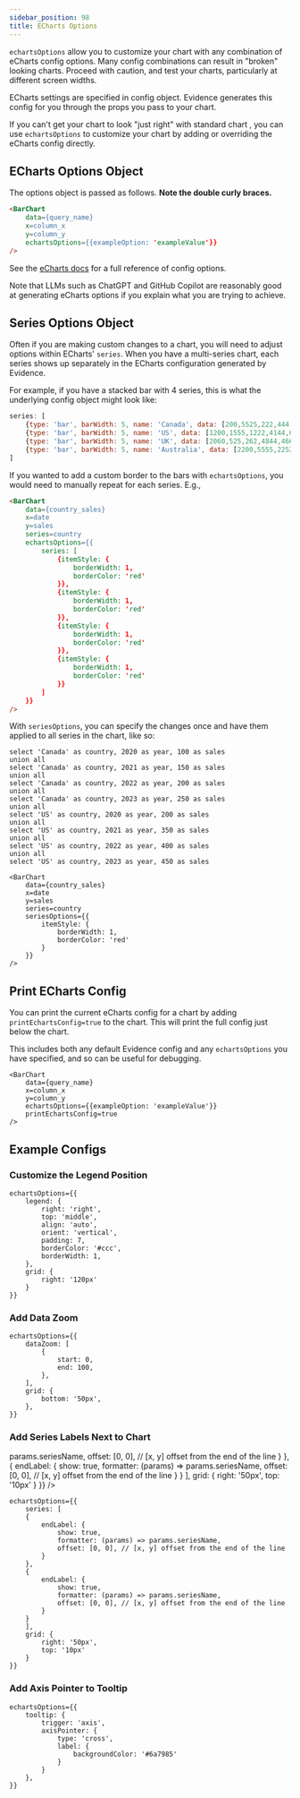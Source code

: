 ```yaml
---
sidebar_position: 98
title: ECharts Options
---
```


<Alert status=warning>

`echartsOptions` allow you to customize your chart with any combination of eCharts config options. Many config combinations can result in "broken" looking charts. Proceed with caution, and test your charts, particularly at different screen widths.

</Alert>

ECharts settings are specified in config object. Evidence generates this config for you through the props you pass to your chart. 

If you can't get your chart to look "just right" with standard chart , you can use `echartsOptions` to customize your chart by adding or overriding the eCharts config directly.

## ECharts Options Object

The options object is passed as follows. **Note the double curly braces.**

```markdown
<BarChart
    data={query_name}
    x=column_x
    y=column_y
    echartsOptions={{exampleOption: 'exampleValue'}}
/>
```

See the [eCharts docs](https://echarts.apache.org/en/option.html) for a full reference of config options.

Note that LLMs such as ChatGPT and GitHub Copilot are reasonably good at generating eCharts options if you explain what you are trying to achieve.


## Series Options Object

Often if you are making custom changes to a chart, you will need to adjust options within ECharts' `series`. When you have a multi-series chart, each series shows up separately in the ECharts configuration generated by Evidence. 

For example, if you have a stacked bar with 4 series, this is what the underlying config object might look like:
```javascript
series: [
    {type: 'bar', barWidth: 5, name: 'Canada', data: [200,5525,222,444,666]},
    {type: 'bar', barWidth: 5, name: 'US', data: [1200,1555,1222,4144,6616]},
    {type: 'bar', barWidth: 5, name: 'UK', data: [2060,525,262,4844,4666]},
    {type: 'bar', barWidth: 5, name: 'Australia', data: [2200,5555,2252,8444,3666]}
]
```

If you wanted to add a custom border to the bars with `echartsOptions`, you would need to manually repeat for each series. E.g.,

<DocTab>
    <div slot='preview'>
        <BarChart
            data={country_sales}
            x=year
            y=sales
            series=country
            echartsOptions={{
                    series: [
                        {itemStyle: {
                            borderWidth: 1,
                            borderColor: 'red'
                        }},
                        {itemStyle: {
                            borderWidth: 1,
                            borderColor: 'red'
                        }},
                        {itemStyle: {
                            borderWidth: 1,
                            borderColor: 'red'
                        }},
                        {itemStyle: {
                            borderWidth: 1,
                            borderColor: 'red'
                        }}
                    ]
                }}
        />
    </div>

```html
<BarChart
    data={country_sales}
    x=date
    y=sales
    series=country
    echartsOptions={{
        series: [
            {itemStyle: {
                borderWidth: 1,
                borderColor: 'red'
            }},
            {itemStyle: {
                borderWidth: 1,
                borderColor: 'red'
            }},
            {itemStyle: {
                borderWidth: 1,
                borderColor: 'red'
            }},
            {itemStyle: {
                borderWidth: 1,
                borderColor: 'red'
            }}
        ]
    }}
/>
```
</DocTab>


With `seriesOptions`, you can specify the changes once and have them applied to all series in the chart, like so:

```country_sales
select 'Canada' as country, 2020 as year, 100 as sales
union all
select 'Canada' as country, 2021 as year, 150 as sales
union all
select 'Canada' as country, 2022 as year, 200 as sales
union all
select 'Canada' as country, 2023 as year, 250 as sales
union all
select 'US' as country, 2020 as year, 200 as sales
union all
select 'US' as country, 2021 as year, 350 as sales
union all
select 'US' as country, 2022 as year, 400 as sales
union all
select 'US' as country, 2023 as year, 450 as sales
```

<DocTab>
    <div slot='preview'>
        <BarChart
            data={country_sales}
            x=year
            y=sales
            series=country
            seriesOptions={{
                itemStyle: {
                    borderWidth: 1,
                    borderColor: 'red'
                }
            }}
        />
    </div>

```svelte
<BarChart
    data={country_sales}
    x=date
    y=sales
    series=country
    seriesOptions={{
        itemStyle: {
            borderWidth: 1,
            borderColor: 'red'
        }
    }}
/>
```
</DocTab>



## Print ECharts Config

You can print the current eCharts config for a chart by adding `printEchartsConfig=true` to the chart. This will print the full config just below the chart. 

This includes both any default Evidence config and any `echartsOptions` you have specified, and so can be useful for debugging.

```svelte
<BarChart
    data={query_name}
    x=column_x
    y=column_y
    echartsOptions={{exampleOption: 'exampleValue'}}
    printEchartsConfig=true
/>
```


## Example Configs

### Customize the Legend Position

<DocTab>
    <div slot='preview'>
        <BarChart
            data={country_sales}
            x=year
            y=sales
            series=country
        echartsOptions={{
            legend: {
                right: 'right',
                top: 'middle',
                align: 'auto',
                orient: 'vertical',
                padding: 7,
                borderColor: '#ccc',
                borderWidth: 1,
            },
            grid: {
                right: '120px'
            }
        }}
        />
    </div>

```svelte
echartsOptions={{
    legend: {
        right: 'right',
        top: 'middle',
        align: 'auto',
        orient: 'vertical',
        padding: 7,
        borderColor: '#ccc',
        borderWidth: 1,
    },
    grid: {
        right: '120px'
    }
}}
```
</DocTab>



### Add Data Zoom

<DocTab>
    <div slot='preview'>
        <BarChart
            data={country_sales}
            x=year
            y=sales
            series=country
        echartsOptions={{
            dataZoom: [
                {
                    start: 0,
                    end: 100,
                },
            ],
            grid: {
                bottom: '50px',
            },
        }}
        />
    </div>

```svelte
echartsOptions={{
    dataZoom: [
        {
            start: 0,
            end: 100,
        },
    ],
    grid: {
        bottom: '50px',
    },
}}
```
</DocTab>

### Add Series Labels Next to Chart

<DocTab>
    <div slot='preview'>
        <LineChart
            data={country_sales}
            x=year
            y=sales
            series=country
            legend=false
        echartsOptions={{
            series: [
            {
                endLabel: {
                    show: true,
                    formatter: (params) => params.seriesName,
                    offset: [0, 0], // [x, y] offset from the end of the line
                }
            },
            {
                endLabel: {
                    show: true,
                    formatter: (params) => params.seriesName,
                    offset: [0, 0], // [x, y] offset from the end of the line
                }
            }
            ],
            grid: {
                right: '50px',
                top: '10px'
            }
        }}
        />
    </div>

```svelte
echartsOptions={{
    series: [
    {
        endLabel: {
            show: true,
            formatter: (params) => params.seriesName,
            offset: [0, 0], // [x, y] offset from the end of the line
        }
    },
    {
        endLabel: {
            show: true,
            formatter: (params) => params.seriesName,
            offset: [0, 0], // [x, y] offset from the end of the line
        }
    }
    ],
    grid: {
        right: '50px',
        top: '10px'
    }
}}
```
</DocTab>

### Add Axis Pointer to Tooltip

<DocTab>
    <div slot='preview'>
        <BarChart
            data={country_sales}
            x=year
            y=sales
            series=country
            echartsOptions={{
            tooltip: {
                trigger: 'axis',
                axisPointer: {
                    type: 'cross',
                    label: {
                        backgroundColor: '#6a7985'
                    }
                }
            },
        }}
        />
    </div>

```svelte
echartsOptions={{
    tooltip: {
        trigger: 'axis',
        axisPointer: {
            type: 'cross',
            label: {
                backgroundColor: '#6a7985'
            }
        }
    },
}}
```
</DocTab>

